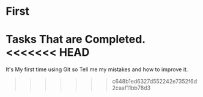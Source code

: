 # First
Tasks That are Completed.
<<<<<<< HEAD
=======
It's My first time using Git so Tell me my mistakes and how to improve it.
>>>>>>> c648b1ed6327d552242e7352f6d2caaf11bb78d3
